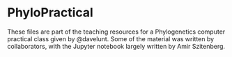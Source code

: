 # PhyloPractical
These files are part of the teaching resources for a Phylogenetics computer practical class given by @davelunt. Some of the material was written by collaborators, with the Jupyter notebook largely written by Amir Szitenberg.
